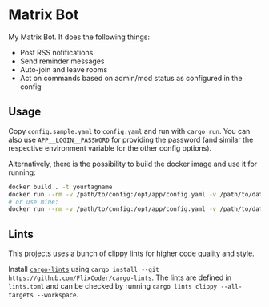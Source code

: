 # Matrix Bot

My Matrix Bot. It does the following things:
- Post RSS notifications
- Send reminder messages
- Auto-join and leave rooms
- Act on commands based on admin/mod status as configured in the config

## Usage

Copy `config.sample.yaml` to `config.yaml` and run with `cargo run`. You can also use `APP__LOGIN__PASSWORD` for providing the password (and similar the respective environment variable for the other config options).

Alternatively, there is the possibility to build the docker image and use it for running:

```bash
docker build . -t yourtagname
docker run --rm -v /path/to/config:/opt/app/config.yaml -v /path/to/data:/opt/app/data yourtagname
# or use mine:
docker run --rm -v /path/to/config:/opt/app/config.yaml -v /path/to/data:/opt/app/data flixcoder/matrix-bot
```

## Lints

This projects uses a bunch of clippy lints for higher code quality and style.

Install [`cargo-lints`](https://github.com/soramitsu/iroha2-cargo_lints) using `cargo install --git https://github.com/FlixCoder/cargo-lints`. The lints are defined in `lints.toml` and can be checked by running `cargo lints clippy --all-targets --workspace`.
